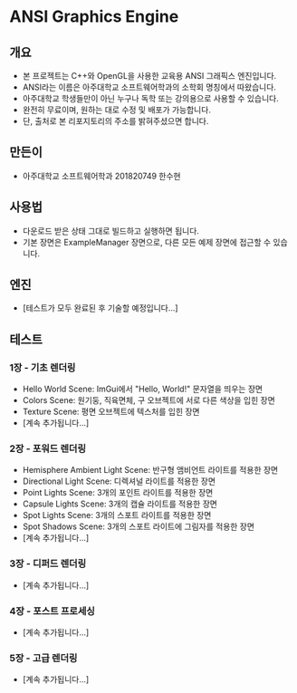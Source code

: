 # ANSI Graphics Engine

## 개요
* 본 프로젝트는 C++와 OpenGL을 사용한 교육용 ANSI 그래픽스 엔진입니다.
* ANSI라는 이름은 아주대학교 소프트웨어학과의 소학회 명칭에서 따왔습니다.
* 아주대학교 학생들만이 아닌 누구나 독학 또는 강의용으로 사용할 수 있습니다.
* 완전히 무료이며, 원하는 대로 수정 및 배포가 가능합니다.
* 단, 출처로 본 리포지토리의 주소를 밝혀주셨으면 합니다.

## 만든이
* 아주대학교 소프트웨어학과 201820749 한수현

## 사용법
* 다운로드 받은 상태 그대로 빌드하고 실행하면 됩니다.
* 기본 장면은 ExampleManager 장면으로, 다른 모든 예제 장면에 접근할 수 있습니다.

## 엔진
* [테스트가 모두 완료된 후 기술할 예정입니다...]

## 테스트

### 1장 - 기초 렌더링
* Hello World Scene: ImGui에서 "Hello, World!" 문자열을 띄우는 장면
* Colors Scene: 원기둥, 직육면체, 구 오브젝트에 서로 다른 색상을 입힌 장면
* Texture Scene: 평면 오브젝트에 텍스처를 입힌 장면
* [계속 추가됩니다...]

### 2장 - 포워드 렌더링
* Hemisphere Ambient Light Scene: 반구형 앰비언트 라이트를 적용한 장면
* Directional Light Scene: 디렉셔널 라이트를 적용한 장면
* Point Lights Scene: 3개의 포인트 라이트를 적용한 장면
* Capsule Lights Scene: 3개의 캡슐 라이트를 적용한 장면
* Spot Lights Scene: 3개의 스포트 라이트를 적용한 장면
* Spot Shadows Scene: 3개의 스포트 라이트에 그림자를 적용한 장면
* [계속 추가됩니다...]

### 3장 - 디퍼드 렌더링
* [계속 추가됩니다...]

### 4장 - 포스트 프로세싱
* [계속 추가됩니다...]

### 5장 - 고급 렌더링
* [계속 추가됩니다...]
